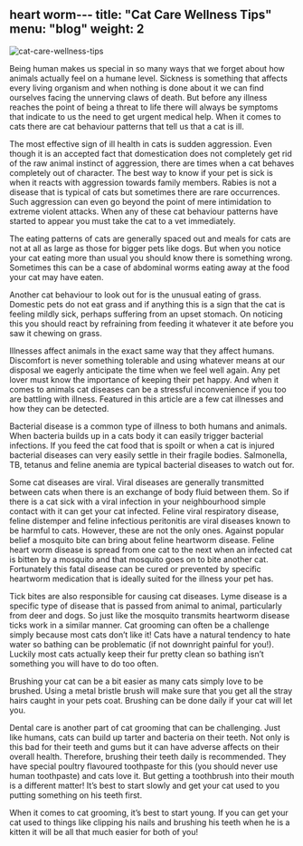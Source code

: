 heart worm---
title: "Cat Care Wellness Tips"
menu: "blog"
weight: 2
---

![cat-care-wellness-tips](https://images.unsplash.com/photo-1472491235688-bdc81a63246e?ixid=MXwxMjA3fDB8MHxwaG90by1wYWdlfHx8fGVufDB8fHw%3D&ixlib=rb-1.2.1&auto=format&fit=crop&w=1350&q=80)

Being human makes us special in so many ways that we forget about how animals actually feel on a humane level. Sickness is something that affects every living organism and when nothing is done about it we can find ourselves facing the unnerving claws of death. But before any illness reaches the point of being a threat to life there will always be symptoms that indicate to us the need to get urgent medical help. When it comes to cats there are cat behaviour patterns that tell us that a cat is ill.

The most effective sign of ill health in cats is sudden aggression. Even though it is an accepted fact that domestication does not completely get rid of the raw animal instinct of aggression, there are times when a cat behaves completely out of character. The best way to know if your pet is sick is when it reacts with aggression towards family members.
Rabies is not a disease that is typical of cats but sometimes there are rare occurrences. Such aggression can even go beyond the point of mere intimidation to extreme violent attacks. When any of these cat behaviour patterns have started to appear you must take the cat to a vet immediately.

The eating patterns of cats are generally spaced out and meals for cats are not at all as large as those for bigger pets like dogs. But when you notice your cat eating more than usual you should know there is something wrong. Sometimes this can be a case of abdominal worms eating away at the food your cat may have eaten.

Another cat behaviour to look out for is the unusual eating of grass. Domestic pets do not eat grass and if anything this is a sign that the cat is feeling mildly sick, perhaps suffering from an upset stomach. On noticing this you should react by refraining from feeding it whatever it ate before you saw it chewing on grass.

Illnesses affect animals in the exact same way that they affect humans. Discomfort is never something tolerable and using whatever means at our disposal we eagerly anticipate the time when we feel well again. Any pet lover must know the importance of keeping their pet happy. And when it comes to animals cat diseases can be a stressful inconvenience if you too are battling with illness. Featured in this article are a few cat illnesses and how they can be detected.

Bacterial disease is a common type of illness to both humans and animals. When bacteria builds up in a cats body it can easily trigger bacterial infections. If you feed the cat food that is spoilt or when a cat is injured bacterial diseases can very easily settle in their fragile bodies. Salmonella, TB, tetanus and feline anemia are typical bacterial diseases to watch out for.

Some cat diseases are viral. Viral diseases are generally transmitted between cats when there is an exchange of body fluid between them. So if there is a cat sick with a viral infection in your neighbourhood simple contact with it can get your cat infected. Feline viral respiratory disease, feline distemper and feline infectious peritonitis are viral diseases known to be harmful to cats. However, these are not the only ones.
Against popular belief a mosquito bite can bring about feline heartworm disease. Feline heart worm disease is spread from one cat to the next when an infected cat is bitten by a mosquito and that mosquito goes on to bite another cat. Fortunately this fatal disease can be cured or prevented by specific heartworm medication that is ideally suited for the illness your pet has.

Tick bites are also responsible for causing cat diseases. Lyme disease is a specific type of disease that is passed from animal to animal, particularly from deer and dogs. So just like the mosquito transmits heartworm disease ticks work in a similar manner.
Cat grooming can often be a challenge simply because most cats don’t like it! Cats have a natural tendency to hate water so bathing can be problematic (if not downright painful for you!). Luckily most cats actually keep their fur pretty clean so bathing isn’t something you will have to do too often.

Brushing your cat can be a bit easier as many cats simply love to be brushed. Using a metal bristle brush will make sure that you get all the stray hairs caught in your pets coat. Brushing can be done daily if your cat will let you.

Dental care is another part of cat grooming that can be challenging. Just like humans, cats can build up tarter and bacteria on their teeth. Not only is this bad for their teeth and gums but it can have adverse affects on their overall health. Therefore, brushing their teeth daily is recommended. They have special poultry flavoured toothpaste for this (you should never use human toothpaste) and cats love it. But getting a toothbrush into their mouth is a different matter! It’s best to start slowly and get your cat used to you putting something on his teeth first.

When it comes to cat grooming, it’s best to start young. If you can get your cat used to things like clipping his nails and brushing his teeth when he is a kitten it will be all that much easier for both of you!
